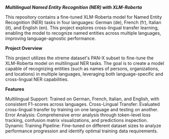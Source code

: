 ***Multilingual Named Entity Recognition (NER) with XLM-Roberta***

This repository contains a fine-tuned XLM-Roberta model for Named Entity Recognition (NER) tasks in four languages: German (de), French (fr), Italian (it), and English (en). This project explores cross-lingual transfer learning, enabling the model to recognize named entities across multiple languages, improving language-agnostic performance.

**Project Overview**

This project utilizes the xtreme dataset's PAN-X subset to fine-tune the XLM-Roberta model on multilingual NER tasks. The goal is to create a model capable of recognizing entities (such as names of persons, organizations, and locations) in multiple languages, leveraging both language-specific and cross-lingual NER capabilities.

**Features**

Multilingual Support: Trained on German, French, Italian, and English, with consistent F1-scores across languages.
Cross-Lingual Transfer: Evaluated cross-lingual transfer by training on one language and testing on another.
Error Analysis: Comprehensive error analysis through token-level loss tracking, confusion matrix visualizations, and predictions inspection.
Dynamic Training Pipeline: Fine-tuned on different dataset sizes to analyze performance progression and identify optimal training data requirements.
